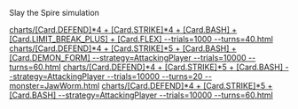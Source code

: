 Slay the Spire simulation

<a href="https://htmlpreview.github.io/?https://raw.githubusercontent.com/stephen5ng/slaythespire/main/charts/[Card.DEFEND]*4 + [Card.STRIKE]*4 + [Card.BASH] + [Card.LIMIT_BREAK_PLUS] + [Card.FLEX] --trials=1000 --turns=40.html">charts/[Card.DEFEND]*4 + [Card.STRIKE]*4 + [Card.BASH] + [Card.LIMIT_BREAK_PLUS] + [Card.FLEX] --trials=1000 --turns=40.html</a>
<a href="https://htmlpreview.github.io/?https://raw.githubusercontent.com/stephen5ng/slaythespire/main/charts/[Card.DEFEND]*4 + [Card.STRIKE]*5 + [Card.BASH] + [Card.DEMON_FORM] --strategy=AttackingPlayer --trials=10000 --turns=60.html">charts/[Card.DEFEND]*4 + [Card.STRIKE]*5 + [Card.BASH] + [Card.DEMON_FORM] --strategy=AttackingPlayer --trials=10000 --turns=60.html</a>
<a href="https://htmlpreview.github.io/?https://raw.githubusercontent.com/stephen5ng/slaythespire/main/charts/[Card.DEFEND]*4 + [Card.STRIKE]*5 + [Card.BASH] --strategy=AttackingPlayer --trials=10000 --turns=20 --monster=JawWorm.html">charts/[Card.DEFEND]*4 + [Card.STRIKE]*5 + [Card.BASH] --strategy=AttackingPlayer --trials=10000 --turns=20 --monster=JawWorm.html</a>
<a href="https://htmlpreview.github.io/?https://raw.githubusercontent.com/stephen5ng/slaythespire/main/charts/[Card.DEFEND]*4 + [Card.STRIKE]*5 + [Card.BASH] --strategy=AttackingPlayer --trials=10000 --turns=60.html">charts/[Card.DEFEND]*4 + [Card.STRIKE]*5 + [Card.BASH] --strategy=AttackingPlayer --trials=10000 --turns=60.html</a>
